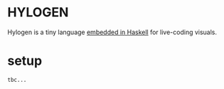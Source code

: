 # HYLOGEN

Hylogen is a tiny language [embedded in Haskell](https://wiki.haskell.org/Embedded_domain_specific_language) for live-coding visuals.

# setup
```
tbc...
```
